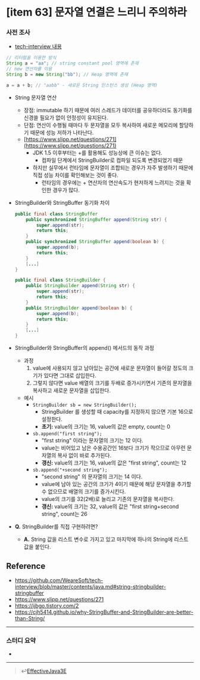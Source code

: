 # [item 63] 문자열 연결은 느리니 주의하라

### 사전 조사
- [tech-interview 내용](https://github.com/WeareSoft/tech-interview/blob/master/contents/java.md#string-stringbuilder-stringbuffer)

```java
// 리터럴을 이용한 방식
String a = "aa"; // string constant pool 영역에 존재
// new 연산자를 이용
String b = new String("bb"); // Heap 영역에 존재
```
```java
a = a + b; // "aabb" - 새로운 String 인스턴스 생성 (Heap 영역)
```

- String 문자열 연산 
    - 장점: immutable 하기 때문에 여러 스레드가 데이터를 공유하더라도 동기화를 신경쓸 필요가 없이 안정성이 유지된다.
    - 단점: 연산이 수행될 때마다 두 문자열을 모두 복사하여 새로운 메모리에 할당하기 때문에 성능 저하가 나타난다.
    - [https://www.slipp.net/questions/271](https://www.slipp.net/questions/271)
        - JDK 1.5 이후부터는 +를 활용해도 성능상에 큰 이슈는 없다.
            - 컴파일 단계에서 StringBuilder로 컴파일 되도록 변경되었기 때문
        - 하지만 실무에서 런타임에 문자열이 조합되는 경우가 자주 발생하기 때문에 직접 성능 차이를 확인해보는 것이 좋다.
            - 런타임의 경우에는 + 연산자의 연산속도가 현저하게 느려지는 것을 확인한 경우가 많다.

- StringBuilder와 StringBuffer 동기화 차이 
    ```java
    public final class StringBuffer
        public synchronized StringBuffer append(String str) {
            super.append(str);
            return this;
        }
        public synchronized StringBuffer append(boolean b) {
            super.append(b);
            return this;
        }  
        [...]
    }
    ```
    ```java
    public final class StringBuilder {
        public StringBuilder append(String str) {
            super.append(str);
            return this;
        }
        public StringBuilder append(boolean b) {
            super.append(b);
            return this;
        }    	
        [...]
    }
    ```

- StringBuilder와 StringBuffer의 append() 메서드의 동작 과정 
    - 과정 
        1. value에 사용되지 않고 남아있는 공간에 새로운 문자열이 들어갈 정도의 크기가 있다면 그대로 삽입한다.
        2.  그렇지 않다면 value 배열의 크기를 두배로 증가시키면서 기존의 문자열을 복사하고 새로운 문자열을 삽입한다.
    - 예시 
        - `StringBuilder sb = new StringBuilder();`
            - StringBuilder 를 생성할 때 capacity를 지정하지 않으면 기본 16으로 설정한다.
            - **초기:** value의 크기는 16, value의 값은 empty, count는 0
        - `sb.append("first string");`
            - "first string" 이라는 문자열의 크기는 12 이다.
            - value는 비어있고 남은 수용공간인 16보다 크기가 작으므로 아무런 문자열의 복사 없이 바로 추가된다.
            - **갱신:** value의 크기는 16, value의 값은 "first string", count는 12
        - `sb.append("+second string");`
            - "second string" 의 문자열의 크기는 14 이다. 
            - value에 남아 있는 공간의 크기가 4이기 때문에 해당 문자열을 추가할 수 없으므로 배열의 크기를 증가시킨다.
            - value의 크기를 32(2배)로 늘리고 기존의 문자열을 복사한다.
            - **갱신:** value의 크기는 32, value의 값은 "first string+second string", count는 26

- **Q.** StringBuilder를 직접 구현하려면?
    - **A.** String 값을 리스트 변수로 가지고 있고 마지막에 하나의 String에 리스트 값을 붙인다.

## Reference
- https://github.com/WeareSoft/tech-interview/blob/master/contents/java.md#string-stringbuilder-stringbuffer
- https://www.slipp.net/questions/271
- https://ijbgo.tistory.com/2
- https://cjh5414.github.io/why-StringBuffer-and-StringBuilder-are-better-than-String/

---

### 스터디 요약
-

---

> :leftwards_arrow_with_hook:[EffectiveJava3E](/EffectiveJava3E/README.md)

